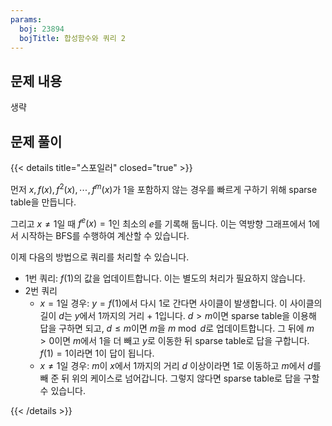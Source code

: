 ```yaml
---
params:
  boj: 23894
  bojTitle: 합성함수와 쿼리 2
---
```


## 문제 내용

생략

## 문제 풀이

{{< details title="스포일러" closed="true" >}}

먼저 $x, f(x), f^2(x), \cdots, f^m(x)$가 1을 포함하지 않는 경우를 빠르게 구하기 위해 sparse table을 만듭니다.

그리고 $x \neq 1$일 때 $f^e(x) = 1$인 최소의 $e$를 기록해 둡니다. 이는 역방향 그래프에서 1에서 시작하는 BFS를 수행하여 계산할 수 있습니다.

이제 다음의 방법으로 쿼리를 처리할 수 있습니다.

* 1번 쿼리: $f(1)$의 값을 업데이트합니다. 이는 별도의 처리가 필요하지 않습니다.
* 2번 쿼리
  * $x = 1$일 경우: $y = f(1)$에서 다시 1로 간다면 사이클이 발생합니다. 이 사이클의 길이 $d$는 $y$에서 1까지의 거리 + 1입니다. $d > m$이면 sparse table을 이용해 답을 구하면 되고, $d \le m$이면 $m$을 $m \bmod d$로 업데이트합니다.
    그 뒤에 $m > 0$이면 $m$에서 1을 더 빼고 $y$로 이동한 뒤 sparse table로 답을 구합니다. $f(1) = 1$이라면 1이 답이 됩니다.
  * $x \neq 1$일 경우: $m$이 $x$에서 1까지의 거리 $d$ 이상이라면 1로 이동하고 $m$에서 $d$를 빼 준 뒤 위의 케이스로 넘어갑니다. 그렇지 않다면 sparse table로 답을 구할 수 있습니다.

{{< /details >}}
